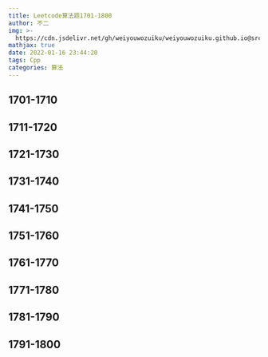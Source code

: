 ```yaml
---
title: Leetcode算法题1701-1800
author: 不二
img: >-
  https://cdn.jsdelivr.net/gh/weiyouwozuiku/weiyouwozuiku.github.io@src/source/_posts/PageImg/算法/Leetcode算法题1701-1800.jpeg
mathjax: true
date: 2022-01-16 23:44:20
tags: Cpp
categories: 算法
---
```


## 1701-1710
## 1711-1720
## 1721-1730
## 1731-1740
## 1741-1750
## 1751-1760
## 1761-1770
## 1771-1780
## 1781-1790
## 1791-1800
